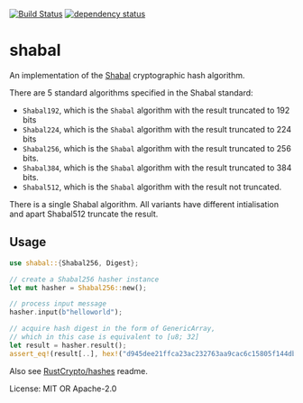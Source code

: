 [![Build Status](https://travis-ci.org/spebern/shabal-rs.svg?branch=master)](https://travis-ci.org/spebern/shabal-rs) [![dependency status](https://deps.rs/repo/github/spebern/shabal-rs/status.svg)](https://deps.rs/repo/github/spebern/shabal-rs) 

# shabal

An implementation of the [Shabal][1] cryptographic hash algorithm.

There are 5 standard algorithms specified in the Shabal standard:

* `Shabal192`, which is the `Shabal` algorithm with the result truncated to 192 bits
* `Shabal224`, which is the `Shabal` algorithm with the result truncated to 224 bits
* `Shabal256`, which is the `Shabal` algorithm with the result truncated to 256 bits.
* `Shabal384`, which is the `Shabal` algorithm with the result truncated to 384 bits.
* `Shabal512`, which is the `Shabal` algorithm with the result not truncated.

There is a single Shabal algorithm. All variants have different intialisation and apart
Shabal512 truncate the result.

## Usage

```rust
use shabal::{Shabal256, Digest};

// create a Shabal256 hasher instance
let mut hasher = Shabal256::new();

// process input message
hasher.input(b"helloworld");

// acquire hash digest in the form of GenericArray,
// which in this case is equivalent to [u8; 32]
let result = hasher.result();
assert_eq!(result[..], hex!("d945dee21ffca23ac232763aa9cac6c15805f144db9d6c97395437e01c8595a8"));
```

Also see [RustCrypto/hashes][2] readme.

[1]: https://www.cs.rit.edu/~ark/20090927/Round2Candidates/Shabal.pdf
[2]: https://github.com/RustCrypto/hashes

License: MIT OR Apache-2.0

